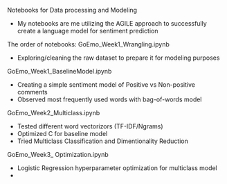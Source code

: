 Notebooks for Data processing and Modeling
- My notebooks are me utilizing the AGILE approach to successfully create a language model for sentiment prediction

The order of notebooks:
GoEmo_Week1_Wrangling.ipynb
- Exploring/cleaning the raw dataset to prepare it for modeling purposes

GoEmo_Week1_BaselineModel.ipynb
- Creating a simple sentiment model of Positive vs Non-positive comments
- Observed most frequently used words with bag-of-words model

GoEmo_Week2_Multiclass.ipynb
- Tested different word vectorizors (TF-IDF/Ngrams)
- Optimized C for baseline model
- Tried Multiclass Classification and Dimentionality Reduction

GoEmo_Week3_ Optimization.ipynb
- Logistic Regression hyperparameter optimization for multiclass model
- 
